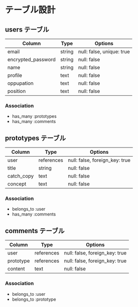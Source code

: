 # テーブル設計

## users テーブル

| Column             | Type    | Options                   |
| ------------------ | ------  | ------------------------- |
| email              | string  | null: false, unique: true |
| encrypted_password | string  | null: false               |
| name               | string  | null: false               |
| profile            | text    | null: false               |
| oppupation         | text    | null: false               |
| position           | text    | null: false               |


### Association
- has_many :prototypes
- has_many :comments


## prototypes テーブル

| Column             | Type       | Options                        |
| ------------------ | ---------- | ------------------------------ |
| user               | references | null: false, foreign_key: true |
| title              | string     | null: false                    |
| catch_copy         | text       | null: false                    |
| concept            | text       | null: false                    |

### Association
- belongs_to :user
- has_many :comments


## comments テーブル

| Column             | Type       | Options                        |
| ------------------ | ---------- | ------------------------------ |
| user               | references | null: false, foreign_key: true |
| prototype          | references | null: false, foreign_key: true |
| content            | text       | null: false                    |

### Association
- belongs_to :user
- belongs_to :prototype

